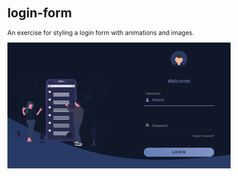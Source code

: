 # login-form
An exercise for styling a login form with animations and images.

![Screenshot of login-form](https://raw.githubusercontent.com/hkKevin/login-form/master/images/screenshot.png "Screenshot of login-form")
